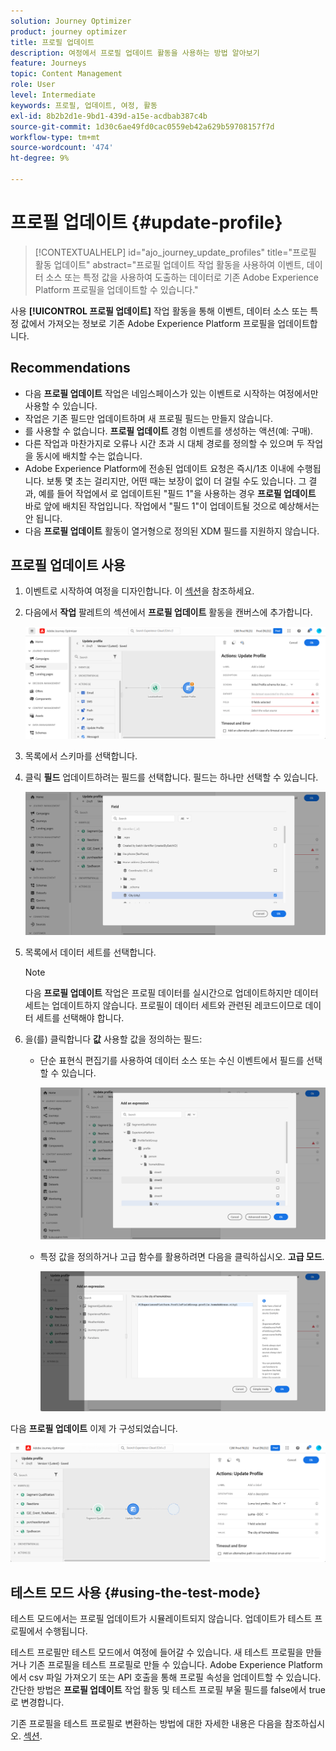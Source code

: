 ```yaml
---
solution: Journey Optimizer
product: journey optimizer
title: 프로필 업데이트
description: 여정에서 프로필 업데이트 활동을 사용하는 방법 알아보기
feature: Journeys
topic: Content Management
role: User
level: Intermediate
keywords: 프로필, 업데이트, 여정, 활동
exl-id: 8b2b2d1e-9bd1-439d-a15e-acdbab387c4b
source-git-commit: 1d30c6ae49fd0cac0559eb42a629b59708157f7d
workflow-type: tm+mt
source-wordcount: '474'
ht-degree: 9%

---
```


# 프로필 업데이트 {#update-profile}

>[!CONTEXTUALHELP]
>id="ajo_journey_update_profiles"
>title="프로필 활동 업데이트"
>abstract="프로필 업데이트 작업 활동을 사용하여 이벤트, 데이터 소스 또는 특정 값을 사용하여 도출하는 데이터로 기존 Adobe Experience Platform 프로필을 업데이트할 수 있습니다."

사용 **[!UICONTROL 프로필 업데이트]** 작업 활동을 통해 이벤트, 데이터 소스 또는 특정 값에서 가져오는 정보로 기존 Adobe Experience Platform 프로필을 업데이트합니다.

## Recommendations

* 다음 **프로필 업데이트** 작업은 네임스페이스가 있는 이벤트로 시작하는 여정에서만 사용할 수 있습니다.
* 작업은 기존 필드만 업데이트하며 새 프로필 필드는 만들지 않습니다.
* 를 사용할 수 없습니다. **프로필 업데이트** 경험 이벤트를 생성하는 액션(예: 구매).
* 다른 작업과 마찬가지로 오류나 시간 초과 시 대체 경로를 정의할 수 있으며 두 작업을 동시에 배치할 수는 없습니다.
* Adobe Experience Platform에 전송된 업데이트 요청은 즉시/1초 이내에 수행됩니다. 보통 몇 초는 걸리지만, 어떤 때는 보장이 없이 더 걸릴 수도 있습니다. 그 결과, 예를 들어 작업에서 로 업데이트된 &quot;필드 1&quot;을 사용하는 경우 **프로필 업데이트** 바로 앞에 배치된 작업입니다. 작업에서 &quot;필드 1&quot;이 업데이트될 것으로 예상해서는 안 됩니다.
* 다음 **프로필 업데이트** 활동이 열거형으로 정의된 XDM 필드를 지원하지 않습니다.

## 프로필 업데이트 사용

1. 이벤트로 시작하여 여정을 디자인합니다. 이 [섹션](../building-journeys/journey.md)을 참조하세요.

1. 다음에서 **작업** 팔레트의 섹션에서 **프로필 업데이트** 활동을 캔버스에 추가합니다.

   ![](assets/profileupdate0.png)

1. 목록에서 스키마를 선택합니다.

1. 클릭 **필드** 업데이트하려는 필드를 선택합니다. 필드는 하나만 선택할 수 있습니다.

   ![](assets/profileupdate2.png)

1. 목록에서 데이터 세트를 선택합니다.

   >[!NOTE]
   >
   >다음 **프로필 업데이트** 작업은 프로필 데이터를 실시간으로 업데이트하지만 데이터 세트는 업데이트하지 않습니다. 프로필이 데이터 세트와 관련된 레코드이므로 데이터 세트를 선택해야 합니다.

1. 을(를) 클릭합니다 **값** 사용할 값을 정의하는 필드:

   * 단순 표현식 편집기를 사용하여 데이터 소스 또는 수신 이벤트에서 필드를 선택할 수 있습니다.

      ![](assets/profileupdate4.png)

   * 특정 값을 정의하거나 고급 함수를 활용하려면 다음을 클릭하십시오. **고급 모드**.

      ![](assets/profileupdate3.png)

다음 **프로필 업데이트** 이제 가 구성되었습니다.

![](assets/profileupdate1.png)


## 테스트 모드 사용 {#using-the-test-mode}

테스트 모드에서는 프로필 업데이트가 시뮬레이트되지 않습니다. 업데이트가 테스트 프로필에서 수행됩니다.

테스트 프로필만 테스트 모드에서 여정에 들어갈 수 있습니다. 새 테스트 프로필을 만들거나 기존 프로필을 테스트 프로필로 만들 수 있습니다. Adobe Experience Platform에서 csv 파일 가져오기 또는 API 호출을 통해 프로필 속성을 업데이트할 수 있습니다. 간단한 방법은 **프로필 업데이트** 작업 활동 및 테스트 프로필 부울 필드를 false에서 true로 변경합니다.

기존 프로필을 테스트 프로필로 변환하는 방법에 대한 자세한 내용은 다음을 참조하십시오. [섹션](../segment/creating-test-profiles.md#create-test-profiles-csv).
